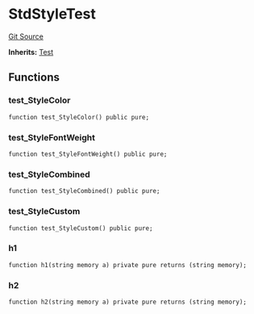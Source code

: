 # StdStyleTest
[Git Source](https://github.com/dustinstacy/boncurs/blob/6c025f69156de715812d7a6a70f223cf6541ed15/lib/forge-std/test/StdStyle.t.sol)

**Inherits:**
[Test](/lib/forge-std/src/Test.sol/abstract.Test.md)


## Functions
### test_StyleColor


```solidity
function test_StyleColor() public pure;
```

### test_StyleFontWeight


```solidity
function test_StyleFontWeight() public pure;
```

### test_StyleCombined


```solidity
function test_StyleCombined() public pure;
```

### test_StyleCustom


```solidity
function test_StyleCustom() public pure;
```

### h1


```solidity
function h1(string memory a) private pure returns (string memory);
```

### h2


```solidity
function h2(string memory a) private pure returns (string memory);
```

